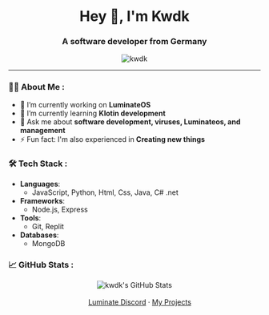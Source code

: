 <h1 align="center">Hey 👋, I'm Kwdk</h1>
<h3 align="center">A software developer from Germany</h3>

<p align="center">
  <img src="https://komarev.com/ghpvc/?username=kwdk&label=Profile%20views&color=0e75b6&style=flat" alt="kwdk" />
</p>

---

### 👨‍💻 About Me :
- 🔭 I’m currently working on **LuminateOS**
- 🌱 I’m currently learning **Klotin development**
- 💬 Ask me about **software development, viruses, Luminateos, and management**
- ⚡ Fun fact: I'm also experienced in **Creating new things**

### 🛠️ Tech Stack :
- **Languages**: 
  - JavaScript, Python, Html, Css, Java, C# .net
- **Frameworks**: 
  - Node.js, Express
- **Tools**: 
  - Git, Replit
- **Databases**: 
  - MongoDB

### 📈 GitHub Stats :
<p align="center">
  <img src="https://github-readme-stats.vercel.app/api?username=kwdk&show_icons=true&theme=dark" alt="kwdk's GitHub Stats" />
</p>

  <p align="center">
    <img width="17" src="https://assets-global.website-files.com/6257adef93867e50d84d30e2/636e0a6a49cf127bf92de1e2_icon_clyde_blurple_RGB.png"> <a href="https://discord.gg/luminateos">Luminate Discord</a>
    ·
    <a href="https://github.com/k5wdk?tab=repositories">My Projects</a></p>
